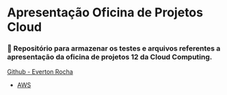# Apresentação Oficina de Projetos Cloud

### 📖 Repositório para armazenar os testes e arquivos referentes a apresentação da oficina de projetos 12 da Cloud Computing.

[Github - Everton Rocha](https://github.com/RochaEverton)


- [AWS]([https://git-scm.com/doc](https://aws.amazon.com/pt/free/?gclid=Cj0KCQiAlsy5BhDeARIsABRc6Zt8k6zmDQ9OX8JNRPT09SkNZjIIjO9NSvdufMA0CEyWCE-Mek_aeUEaAhPWEALw_wcB&trk=2ee11bb2-bc40-4546-9852-2c4ad8e8f646&sc_channel=ps&ef_id=Cj0KCQiAlsy5BhDeARIsABRc6Zt8k6zmDQ9OX8JNRPT09SkNZjIIjO9NSvdufMA0CEyWCE-Mek_aeUEaAhPWEALw_wcB:G:s&s_kwcid=AL!4422!3!561843094929!e!!g!!aws!15278604629!130587771740))
